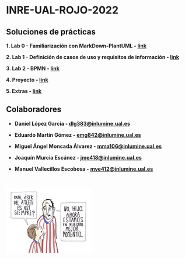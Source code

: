 # INRE-UAL-ROJO-2022

## Soluciones de prácticas
**1. Lab 0 - Familiarización con MarkDown-PlantUML - [link](https://github.com/emg842/INRE-UAL-ROJO-2022/tree/main/LAB0)**

**2. Lab 1 - Definición de casos de uso y requisitos de información - [link](https://github.com/emg842/INRE-UAL-ROJO-2022/tree/main/LAB1)**

**3. Lab 2 - BPMN - [link](https://github.com/emg842/INRE-UAL-ROJO-2022/tree/main/LAB2)**

**4. Proyecto - [link](https://github.com/emg842/INRE-UAL-ROJO-2022/tree/main/proyecto)**

**5. Extras - [link](https://github.com/emg842/INRE-UAL-ROJO-2022/tree/main/extras)**

## Colaboradores
- **Daniel López García - dlg383@inlumine.ual.es**

- **Eduardo Martín Gómez - emg842@inlumine.ual.es**

- **Miguel Ángel Moncada Álvarez - mma106@inlumine.ual.es**

- **Joaquín Murcia Escánez - jme418@inlumine.ual.es**

- **Manuel Vallecillos Escobosa - mve412@inlumine.ual.es**

<br>

![pp](siHombre.jpg)

<br>